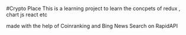 #Crypto Place
This is a learning project to learn the concpets of redux , chart js react etc

made with the help of Coinranking and Bing News Search on RapidAPI
